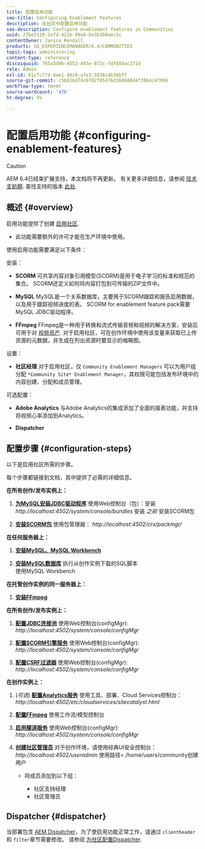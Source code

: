 ```yaml
---
title: 配置启用功能
seo-title: Configuring Enablement Features
description: 在社区中配置启用功能
seo-description: Configure enablement features in Communities
uuid: 27be3128-1a7d-412e-99a9-6e3b3b0aec1c
contentOwner: Janice Kendall
products: SG_EXPERIENCEMANAGER/6.4/COMMUNITIES
topic-tags: administering
content-type: reference
discoiquuid: 765a3d9b-4552-403e-872c-fdf684ac271d
role: Admin
exl-id: 01cfc774-8ae1-48c0-a7e3-5836c4b39bff
source-git-commit: c5b816d74c6f02f85476d16868844f39b4c47996
workflow-type: tm+mt
source-wordcount: '476'
ht-degree: 5%

---
```


# 配置启用功能 {#configuring-enablement-features}

>[!CAUTION]
>
>AEM 6.4已结束扩展支持，本文档将不再更新。 有关更多详细信息，请参阅 [技术支助期](https://helpx.adobe.com/cn/support/programs/eol-matrix.html). 查找支持的版本 [此处](https://experienceleague.adobe.com/docs/).

## 概述 {#overview}

启用功能提供了创建 [启用社区](overview.md#enablement-community).

* 此功能需要额外的许可才能在生产环境中使用。

使用启用功能需要满足以下条件：

安装：

* **SCORM**
可共享内容对象引用模型(SCORM)是用于电子学习的标准和规范的集合。 SCORM还定义如何将内容打包到可传输的ZIP文件中。

* **MySQL**
MySQL是一个关系数据库，主要用于SCORM跟踪和报告启用数据，以及用于跟踪视频进度的表。 SCORM for enablement feature pack需要MySQL JDBC驱动程序。

* **FFmpeg**
FFmpeg是一种用于转换和流式传输音频和视频的解决方案，安装后可用于对 [视频资产](../../help/sites-authoring/default-components-foundation.md#video). 对于启用社区，可在创作环境中使用该变量来获取已上传资源的元数据，并生成在列出资源时要显示的缩略图。

设置：

* **社区经理**
对于启用社区，仅 
`Community Enablement Managers` 可以为用户组分配 `*Community Site* Enablement Manager`，其权限可能包括发布环境中的内容创建、分配和成员管理。

可选配置：

* **Adobe Analytics**
与Adobe Analytics的集成添加了全面的报表功能，并支持将视频心率添加到Analytics。

* **Dispatcher**

## 配置步骤 {#configuration-steps}

以下是启用社区所需的步骤。

每个步骤都链接到文档，其中提供了必需的详细信息。

**在所有创作/发布实例上：**

1. **[为MySQL安装JDBC驱动程序](deploy-communities.md#jdbc-driver-for-mysql)**
使用Web控制台（包）：安装 *http://localhost:4502/system/console/bundles*
安装 *之前* 安装SCORM包

1. **[安装SCORM包](deploy-communities.md#scorm-package)**
使用包管理器： 
*http://localhost:4502/crx/packmgr/*

**在任何服务器上：**

1. **[安装MySQL、MySQL Workbench](mysql.md)**

1. **[安装MySQL数据库](mysql.md#database-setup)**
执行从创作实例下载的SQL脚本
\
   使用MySQL Workbench

**在托管创作实例的同一服务器上：**

1. **[安装FFmpeg](ffmpeg.md)**

**在所有创作/发布实例上：**

1. **[配置JDBC连接池](mysql.md#configure-jdbc-connections)**
使用Web控制台(configMgr): 
*http://localhost:4502/system/console/configMgr*

1. **[配置SCORM引擎服务](mysql.md#aem-communities-scormengine-service)**
使用Web控制台(configMgr): 
*http://localhost:4502/system/console/configMgr*

1. **[配置CSRF过滤器](mysql.md#adobe-granite-csrf-filter)**
使用Web控制台(configMgr): 
*http://localhost:4502/system/console/configMgr*

**在创作实例上：**

1. (*可选*) **[配置Analytics服务](analytics.md)**
使用工具、部署、Cloud Services控制台： 
*http://localhost:4502/etc/cloudservices/sitecatalyst.html*

1. **[配置FFmpeg](ffmpeg.md#configure-ffmpeg-transcoding-service)**
使用工作流/模型控制台

1. **[启用隧道服务](deploy-communities.md#tunnel-service-on-author)**
使用Web控制台(configMgr): 
*http://localhost:4502/system/console/configMgr*

1. **[创建社区管理员](users.md#creating-community-members)** 对于创作环境，请使用经典UI安全控制台： *http://localhost:4502/useradmin*
使用路径= /home/users/community创建用户

   * 将成员添加到以下组：

      * 社区支持经理
      * 社区管理员

## Dispatcher {#dispatcher}

当部署包含 [AEM Dispatcher](https://helpx.adobe.com/experience-manager/dispatcher/using/dispatcher.html)，为了使启用功能正常工作，请通过 `clientheader`和 `filter`章节需要修改。 请参阅 [为社区配置Dispatcher](dispatcher.md#enablement).

